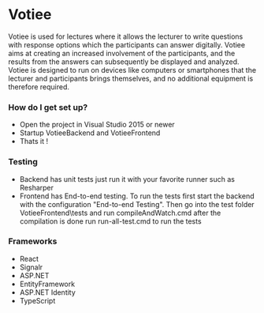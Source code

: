 # Votiee
Votiee is used for lectures where it allows the lecturer to write questions with response options which the participants can answer digitally. Votiee aims at creating an increased involvement of the participants, and the results from  the  answers  can  subsequently  be displayed  and  analyzed. Votiee  is  designed to  run  on  devices  like  computers  or  smartphones  that  the  lecturer  and  participants brings themselves, and no additional equipment is therefore required.

### How do I get set up? ###

* Open the project in Visual Studio 2015 or newer
* Startup VotieeBackend and VotieeFrontend
* Thats it !

### Testing ###
* Backend has unit tests just run it with your favorite runner such as Resharper
* Frontend has End-to-end testing. To run the tests first start the backend with the configuration "End-to-end Testing". Then go into the test folder VotieeFrontend\tests and run compileAndWatch.cmd after the compilation is done run run-all-test.cmd to run the tests

### Frameworks ###
* React
* Signalr
* ASP.NET
* EntityFramework
* ASP.NET Identity
* TypeScript

